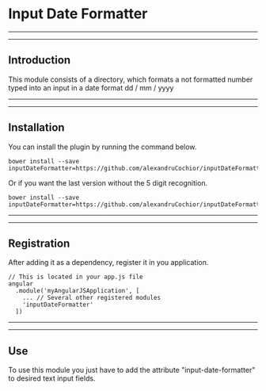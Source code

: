 Input Date Formatter
==============================

___
___


Introduction
------------
This module consists of a directory, which formats a not formatted number typed into an input in a date format dd / mm / yyyy

___
___


Installation
------------
You can install the plugin by running the command below.
```
bower install --save inputDateFormatter=https://github.com/alexandruCochior/inputDateFormatter.git#0.2.0
```
Or if you want the last version without the 5 digit recognition.
```
bower install --save inputDateFormatter=https://github.com/alexandruCochior/inputDateFormatter.git#0.1.0
```
___
___

Registration
------------
After adding it as a dependency, register it in you application.
```
// This is located in your app.js file
angular
  .module('myAngularJSApplication', [
    ... // Several other registered modules
    'inputDateFormatter'
  ])
```
___
___

Use
------------
To use this module you just have to add the attribute "input-date-formatter" to desired text input fields.

